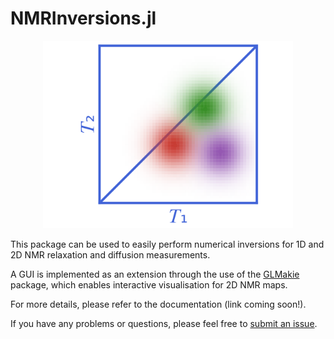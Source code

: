 # NMRInversions.jl
<p align="center">
    <img width=400 src="./logo/logo.svg"/>
</p>

This package can be used to easily perform numerical inversions for 1D and 2D NMR relaxation and diffusion measurements.

A GUI is implemented as an extension through the use of the [GLMakie](https://github.com/MakieOrg/Makie.jl) package, which enables interactive visualisation for 2D NMR maps.

For more details, please refer to the documentation (link coming soon!).

If you have any problems or questions, please feel free to [submit an issue](https://github.com/arismavridis/NMRInversions.jl/issues).
